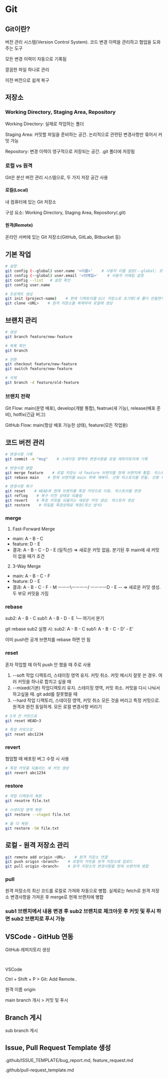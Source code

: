 # Git

## Git이란?

버전 관리 시스템(Version Control System). 코드 변경 이력을 관리하고 협업을 도와주는 도구

모든 변경 이력이 자동으로 기록됨

깔끔한 파일 하나로 관리

이전 버전으로 쉽게 복구

## 저장소

### Working Directory, Staging Area, Repository

Working Directory: 실제로 작업하는 폴더

Staging Area: 커밋할 파일을 준비하는 공간. 논리적으로 관련된 변경사항만 묶어서 커밋 가능

Repository: 변경 이력이 영구적으로 저장되는 공간. .git 폴더에 저장됨

### 로컬 vs 원격

Git은 분산 버전 관리 시스템으로, 두 가지 저장 공간 사용

#### 로컬(Local)

내 컴퓨터에 있는 Git 저장소

구성 요소: Working Directory, Staging Area, Repository(.git)

#### 원격(Remote)

온라인 서버에 있는 Git 저장소(GitHub, GitLab, Bitbucket 등)

## 기본 작업

```bash
# 설정
git config (--global) user.name '<이름>'    # 사용자 이름 설정(--global: 모든 프로젝트에 적용)
git config (--global) user.email '<이메일>'    # 사용자 이메일 설정
git config --list   # 설정 확인
git config user.name

# 프로젝트 생성
git init (project-name)    # 현재 디렉토리를 Git 저장소로 초기화(새 폴더 만들면서 초기화)
git clone <URL>    # 원격 저장소를 복제하여 로컬에 생성
```

## 브랜치 관리

```bash
# 생성
git branch feature/new-feature

# 목록 확인
git branch

# 전환
git checkout feature/new-feature
git switch feature/new-feature

# 삭제
git branch -d feature/old-feature
```

### 브랜치 전략

Git Flow: main(운영 배포), develop(개발 통합), featrue(새 기능), release(배포 준비), hotfix(긴급 버그)

GitHub Flow: main(항상 배포 가능한 상태), feature(모든 작업용)

## 코드 버전 관리

```bash
# 변경사항 기록
git commit -m "msg"    # 스테이징 영역의 변경사항을 로컬 레퍼지토리에 기록

# 변경사항 병합
git merge feature    # 로컬 저장소 내 feature 브랜치를 현재 브랜치에 통합. 히스토리 보존
git rebase main    # 현재 브랜치를 main 위에 재배치. 선형 히스토리를 만듦. 선형 히스토리

# 변경사항 복구
git reset    # HEAD와 현재 브랜치를 특정 커밋으로 이동. 히스토리를 변경
git reflog    # 복구 이전 상태로 되돌림
git revert    # 특정 커밋을 되돌리는 새로운 커밋 생성. 히스토리 생성
git restore    # 파일을 특정상태로 복원(최신 방식)
```

### merge

1. Fast-Forward Merge

- main: A - B - C
- feature: D - E
- 결과: A - B - C - D - E (일직선)
  => 새로운 커밋 없음. 분기된 후 main에 새 커밋이 없을 때가 조건

2. 3-Way Merge

- main: A - B - C - F
- feature: D - E
- 결과:
  A - B - C - F - M
  ㅡㅡㅡ\ㅡㅡㅡㅡ/
  ㅡㅡㅡㅡD - E --
  => 새로운 커밋 생성. 두 부모 커밋을 가짐

### rebase

sub2: A - B - C
sub1: A - B - D - E
└─ 여기서 분기

git rebase sub2 실행 시:
sub2: A - B - C
sub1: A - B - C - D' - E'

이미 push한 공개 브랜치를 rebase 하면 안 됨

### reset

혼자 작업할 때 아직 push 안 했을 때 주로 사용

1. --soft
   작업 디렉토리, 스테이징 영역 유지. 커밋 취소.
   커밋 메시지 잘못 쓴 경우. 여러 커밋을 하나로 합치고 싶을 때
2. --mixed(기본)
   작업디렉토리 유지. 스테이징 영역, 커밋 취소.
   커밋을 다시 나눠서 하고싶을 때. git add를 잘못했을 때
3. --hard
   작업 디렉토리, 스테이징 영역, 커밋 취소
   모든 것을 버리고 특정 커밋으로. 원격과 완전 동일하게. 모든 로컬 변경사항 버리기

```bash
# 3개 전 커밋으로
git reset HEAD~3

# 특정 커밋으로
git reset abc1234
```

### revert

협업할 때 배포된 버그 수정 시 사용

```bash
# 특정 커밋을 되돌리는 새 커밋 생성
git revert abc1234
```

### restore

```bash
# 작업 디렉토리 복원
git resotre file.txt

# 스테이징 영역 복원
git restore --staged file.txt

# 둘 다 복원
git restore -SW file.txt
```

## 로컬 - 원격 저장소 관리

```bash
git remote add origin <URL>    # 원격 저장소 연결
git push origin <branch>    # 로컬의 커밋을 원격 저장소에 업로드
git pull origin <branch>    # 원격 저장소의 변경사항을 현재 브랜치에 병합
```

### pull

원격 저장소의 최신 코드를 로컬로 가져와 자동으로 병합. 실제로는 fetch로 원격 저장소 변경사항을 가져온 후 merge로 현재 브랜치에 병합

### sub1 브랜치에서 내용 변경 후 sub2 브랜치로 체크아웃 후 커밋 및 푸시 하면 sub2 브랜치로 푸시 가능

## VSCode - GitHub 연동

GitHub 레퍼지토리 생성

<br>

VSCode

Ctrl + Shift + P > Git: Add Remote..

원격 이름 origin

main branch 개시 > 커밋 및 푸시

## Branch 게시

sub branch 게시

## Issue, Pull Request Template 생성

.github/ISSUE_TEMPLATE/bug_report.md, feature_request.md

.github/pull-request_template.md
